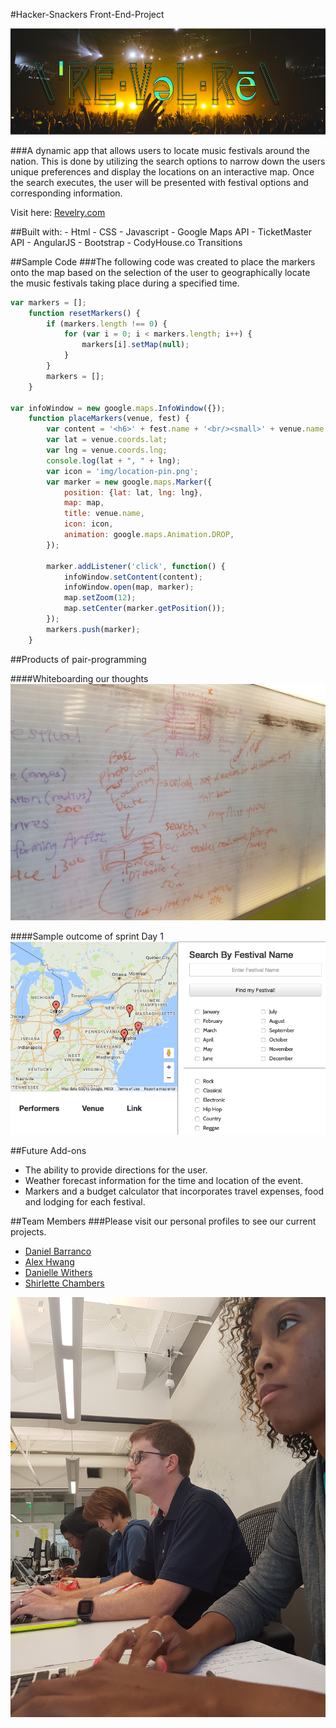 #Hacker-Snackers Front-End-Project

![Alt text](img/revelry4.png "Revelry Logo")

###A dynamic app that allows users to locate music festivals around the nation. This is done by utilizing the search options to narrow down the users unique preferences and display the locations on an interactive map. Once the search executes, the user will be presented with festival options and corresponding information.

Visit here: [Revelry.com](https://github.com/carrottop17)

##Built with:
	- Html
	- CSS
	- Javascript
	- Google Maps API
	- TicketMaster API 
	- AngularJS 
	- Bootstrap
	- CodyHouse.co Transitions

##Sample Code
###The following code was created to place the markers onto the map based on the selection of the user to geographically locate the music festivals taking place during a specified time.
```javascript
var markers = [];
	function resetMarkers() {
		if (markers.length !== 0) {
			for (var i = 0; i < markers.length; i++) {
				markers[i].setMap(null);
			}
		}
		markers = [];
	}

var infoWindow = new google.maps.InfoWindow({});
	function placeMarkers(venue, fest) {
		var content = '<h6>' + fest.name + '<br/><small>' + venue.name + '</small>';
		var lat = venue.coords.lat;
		var lng = venue.coords.lng;
		console.log(lat + ", " + lng);
		var icon = 'img/location-pin.png';
		var marker = new google.maps.Marker({
			position: {lat: lat, lng: lng},
			map: map,
			title: venue.name,
			icon: icon,
			animation: google.maps.Animation.DROP,
		});
		
		marker.addListener('click', function() {
			infoWindow.setContent(content);
			infoWindow.open(map, marker);
			map.setZoom(12);
			map.setCenter(marker.getPosition());
		});
		markers.push(marker);
	} 
```

##Products of pair-programming

####Whiteboarding our thoughts
![Alt text](img/whiteboard.jpg "Whiteboarding our thoughts")

####Sample outcome of sprint Day 1
![Alt text](img/map-search.png "Sample outcome")

##Future Add-ons
- The ability to provide directions for the user.
- Weather forecast information for the time and location of the event.
- Markers and a budget calculator that incorporates travel expenses, food and lodging for each festival.


##Team Members
###Please visit our personal profiles to see our current projects.
- [Daniel Barranco](https://github.com/carrottop17)
- [Alex Hwang](https://github.com/yalexhwang)
- [Danielle Withers](https://github.com/DIWithers)
- [Shirlette Chambers](https://github.com/Shirlazybrat)

![Alt text](img/snackers.jpg "Members at work")